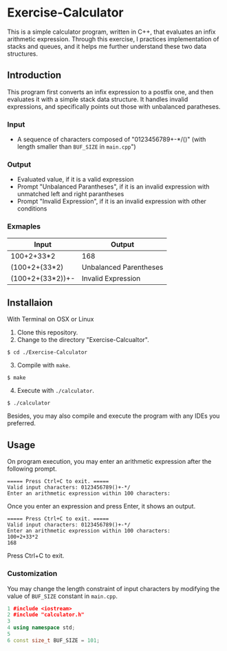 # Exercise-Calculator

This is a simple calculator program, written in C++, that evaluates an infix arithmetic expression. Through this exercise, I practices implementation of stacks and queues, and it helps me further understand these two data structures.


## Introduction

This program first converts an infix expression to a postfix one, and then evaluates it with a simple stack data structure. It handles invalid expressions, and specifically points out those with unbalanced paratheses.

### Input
- A sequence of characters composed of "0123456789+-*/()" (with length smaller than `BUF_SIZE` in `main.cpp`")

### Output
- Evaluated value, if it is a valid expression
- Prompt "Unbalanced Parantheses", if it is an invalid expression with unmatched left and right parantheses
- Prompt "Invalid Expression", if it is an invalid expression with other conditions

### Exmaples
Input | Output
------------ | -------------
100+2+33*2 | 168
(100+2+(33*2) | Unbalanced Parentheses
(100+2+(33*2))+- | Invalid Expression

## Installaion

With Terminal on OSX or Linux

1. Clone this repository.
2. Change to the directory "Exercise-Calcualtor".
```Shell
$ cd ./Exercise-Calculator
```
3. Compile with `make`.
```Shell
$ make
```
4. Execute with `./calculator`.
```Shell
$ ./calculator
```

Besides, you may also compile and execute the program with any IDEs you preferred.


## Usage

On program execution, you may enter an arithmetic expression after the following prompt.
```
===== Press Ctrl+C to exit. =====
Valid input characters: 0123456789()+-*/
Enter an arithmetic expression within 100 characters:
```

Once you enter an expression and press Enter, it shows an output.
```
===== Press Ctrl+C to exit. =====
Valid input characters: 0123456789()+-*/
Enter an arithmetic expression within 100 characters: 
100+2+33*2
168
```

Press Ctrl+C to exit.

### Customization

You may change the length constraint of input characters by modifying the value of `BUF_SIZE` constant in `main.cpp`.
```C++
1 #include <iostream>                                                                                                           
2 #include "calculator.h"                                                         
3                                                                                 
4 using namespace std;                                                            
5                                                                                 
6 const size_t BUF_SIZE = 101;     
``` 
